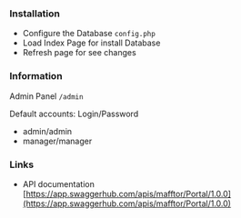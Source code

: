 ### Installation

* Configure the Database `config.php`
* Load Index Page for install Database
* Refresh page for see changes

### Information
Admin Panel `/admin`

Default accounts:
Login/Password
* admin/admin
* manager/manager

### Links
- API documentation [https://app.swaggerhub.com/apis/mafftor/Portal/1.0.0](https://app.swaggerhub.com/apis/mafftor/Portal/1.0.0)
